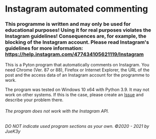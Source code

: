 # Instagram automated commenting

### This programme is written and may only be used for educational purposes! Using it for real purposes violates the Instagram guidelines! Consequences are, for example, the blocking of the Instagram account. Please read Instagram's guidelines for more information: https://help.instagram.com/477434105621119/Instagram

This is a Pyton program that automatically comments on Instagram. 
You need Chrome (Ver. 87 or 88), Firefox or Internet Explorer, the URL of the post and the access data of an Instagram account for the programme to work.

The program was tested on Windows 10 x64 with Python 3.9. It may not work on other systems.
If this is the case, please create an [Issue](https://github.com/JueK3y/Instagram-automated-commenting/issues) and describe your problem there.

###### The program does not work with the Instagram API.

###### _DO NOT indicate used program sections as your own. ©2020 - 2021 by JueK3y_
